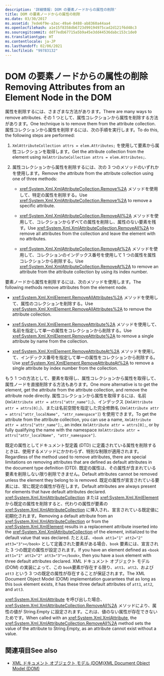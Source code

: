 ```yaml
---
description: '詳細情報: DOM の要素ノードからの属性の削除'
title: DOM の要素ノードからの属性の削除
ms.date: 03/30/2017
ms.assetid: 7ede6f9e-a3ac-49a4-8488-ab8360a44aa4
ms.openlocfilehash: a1e15f8358db6723d99194975cad2d121f6d48c3
ms.sourcegitcommit: ddf7edb67715a5b9a45e3dd44536dabc153c1de0
ms.translationtype: HT
ms.contentlocale: ja-JP
ms.lasthandoff: 02/06/2021
ms.locfileid: "99783132"
---
```

# <a name="removing-attributes-from-an-element-node-in-the-dom"></a><span data-ttu-id="17e02-103">DOM の要素ノードからの属性の削除</span><span class="sxs-lookup"><span data-stu-id="17e02-103">Removing Attributes from an Element Node in the DOM</span></span>

<span data-ttu-id="17e02-104">属性を削除するには、さまざまな方法があります。</span><span class="sxs-lookup"><span data-stu-id="17e02-104">There are many ways to remove attributes.</span></span> <span data-ttu-id="17e02-105">その 1 つとして、属性コレクションから属性を削除する方法があります。</span><span class="sxs-lookup"><span data-stu-id="17e02-105">One technique is to remove them from the attribute collection.</span></span> <span data-ttu-id="17e02-106">属性コレクションから属性を削除するには、次の手順を実行します。</span><span class="sxs-lookup"><span data-stu-id="17e02-106">To do this, the following steps are performed:</span></span>  
  
1. <span data-ttu-id="17e02-107">`XmlAttributeCollection attrs = elem.Attributes;` を使用して要素から属性コレクションを取得します。</span><span class="sxs-lookup"><span data-stu-id="17e02-107">Get the attribute collection from the element using `XmlAttributeCollection attrs = elem.Attributes;`.</span></span>  
  
2. <span data-ttu-id="17e02-108">属性コレクションから属性を削除するには、次の 3 つのメソッドのいずれかを使用します。</span><span class="sxs-lookup"><span data-stu-id="17e02-108">Remove the attribute from the attribute collection using one of three methods:</span></span>  
  
    - <span data-ttu-id="17e02-109"><xref:System.Xml.XmlAttributeCollection.Remove%2A> メソッドを使用して、特定の属性を削除する。</span><span class="sxs-lookup"><span data-stu-id="17e02-109">Use <xref:System.Xml.XmlAttributeCollection.Remove%2A> to remove a specific attribute.</span></span>  
  
    - <span data-ttu-id="17e02-110"><xref:System.Xml.XmlAttributeCollection.RemoveAll%2A> メソッドを使用して、コレクションからずべての属性を削除し、属性のない要素を残す。</span><span class="sxs-lookup"><span data-stu-id="17e02-110">Use <xref:System.Xml.XmlAttributeCollection.RemoveAll%2A> to remove all attributes from the collection and leave the element with no attributes.</span></span>  
  
    - <span data-ttu-id="17e02-111"><xref:System.Xml.XmlAttributeCollection.RemoveAt%2A> メソッドを使用して、コレクションのインデックス番号を使用して 1 つの属性を属性コレクションから削除する。</span><span class="sxs-lookup"><span data-stu-id="17e02-111">Use <xref:System.Xml.XmlAttributeCollection.RemoveAt%2A> to remove an attribute from the attribute collection by using its index number.</span></span>  
  
 <span data-ttu-id="17e02-112">要素ノードから属性を削除するには、次のメソッドを使用します。</span><span class="sxs-lookup"><span data-stu-id="17e02-112">The following methods remove attributes from the element node.</span></span>  
  
- <span data-ttu-id="17e02-113"><xref:System.Xml.XmlElement.RemoveAllAttributes%2A> メソッドを使用して、属性のコレクションを削除する。</span><span class="sxs-lookup"><span data-stu-id="17e02-113">Use <xref:System.Xml.XmlElement.RemoveAllAttributes%2A> to remove the attribute collection.</span></span>  
  
- <span data-ttu-id="17e02-114"><xref:System.Xml.XmlElement.RemoveAttribute%2A> メソッドを使用して、名前を指定して単一の属性をコレクションから削除する。</span><span class="sxs-lookup"><span data-stu-id="17e02-114">Use <xref:System.Xml.XmlElement.RemoveAttribute%2A> to remove a single attribute by name from the collection.</span></span>  
  
- <span data-ttu-id="17e02-115"><xref:System.Xml.XmlElement.RemoveAttributeAt%2A> メソッドを使用して、インデックス番号を指定して単一の属性をコレクションから削除する。</span><span class="sxs-lookup"><span data-stu-id="17e02-115">Use <xref:System.Xml.XmlElement.RemoveAttributeAt%2A> to remove a single attribute by index number from the collection.</span></span>  
  
 <span data-ttu-id="17e02-116">もう 1 つの方法として、要素を取得し、属性コレクションから属性を取得して、属性ノードを直接削除する方法もあります。</span><span class="sxs-lookup"><span data-stu-id="17e02-116">One more alternative is to get the element, get the attribute from the attribute collection, and remove the attribute node directly.</span></span> <span data-ttu-id="17e02-117">属性コレクションから属性を取得するには、名前 (`XmlAttribute attr = attrs["attr_name"];`)、インデックス (`XmlAttribute attr = attrs[0];`)、または名前空間を指定した完全修飾名 (`XmlAttribute attr = attrs["attr_localName", "attr_namespace"]`) を使用できます。</span><span class="sxs-lookup"><span data-stu-id="17e02-117">To get the attribute from the attribute collection, you can use a name, `XmlAttribute attr = attrs["attr_name"];`, an index `XmlAttribute attr = attrs[0];`, or by fully qualifying the name with the namespace `XmlAttribute attr = attrs["attr_localName", "attr_namespace"]`.</span></span>  
  
 <span data-ttu-id="17e02-118">既定の属性としてドキュメント型定義 (DTD) に定義されている属性を削除するときは、使用するメソッドにかかわらず、特別な制限が適用されます。</span><span class="sxs-lookup"><span data-stu-id="17e02-118">Regardless of the method used to remove attributes, there are special limitations on removing attributes that are defined as default attributes in the document type definition (DTD).</span></span> <span data-ttu-id="17e02-119">既定の属性は、その属性が含まれている要素を削除しない限り削除できません。</span><span class="sxs-lookup"><span data-stu-id="17e02-119">Default attributes cannot be removed unless the element they belong to is removed.</span></span> <span data-ttu-id="17e02-120">既定の属性が宣言されている要素には、常に既定の属性が存在します。</span><span class="sxs-lookup"><span data-stu-id="17e02-120">Default attributes are always present for elements that have default attributes declared.</span></span> <span data-ttu-id="17e02-121"><xref:System.Xml.XmlAttributeCollection> または <xref:System.Xml.XmlElement> から既定の属性を削除すると、代わりの属性が要素の <xref:System.Xml.XmlAttributeCollection> に挿入され、宣言されている既定値に初期化されます。</span><span class="sxs-lookup"><span data-stu-id="17e02-121">Removing a default attribute from an <xref:System.Xml.XmlAttributeCollection> or from the <xref:System.Xml.XmlElement> results in a replacement attribute inserted into the <xref:System.Xml.XmlAttributeCollection> of the element, initialized to the default value that was declared.</span></span> <span data-ttu-id="17e02-122">たとえば、`<book att1="1" att2="2" att3="3"></book>` として定義された要素がある場合、`book` 要素には、宣言された 3 つの既定の属性が設定されます。</span><span class="sxs-lookup"><span data-stu-id="17e02-122">If you have an element defined as `<book att1="1" att2="2" att3="3"></book>`, then you have a `book` element with three default attributes declared.</span></span> <span data-ttu-id="17e02-123">XML ドキュメント オブジェクト モデル (DOM) の実装によって、この `book`要素が存在する限り、`att1`、`att2`、および `att3` という 3 つの既定の属性が存在することが保証されます。</span><span class="sxs-lookup"><span data-stu-id="17e02-123">The XML Document Object Model (DOM) implementation guarantees that as long as this `book` element exists, it has these three default attributes of `att1`, `att2`, and `att3`.</span></span>  
  
 <span data-ttu-id="17e02-124"><xref:System.Xml.XmlAttribute> を呼び出した場合、<xref:System.Xml.XmlAttributeCollection.RemoveAll%2A> メソッドにより、属性の値が String.Empty に設定されます。これは、値のない属性が存在できないためです。</span><span class="sxs-lookup"><span data-stu-id="17e02-124">When called with an <xref:System.Xml.XmlAttribute>, the <xref:System.Xml.XmlAttributeCollection.RemoveAll%2A> method sets the value of the attribute to String.Empty, as an attribute cannot exist without a value.</span></span>  
  
## <a name="see-also"></a><span data-ttu-id="17e02-125">関連項目</span><span class="sxs-lookup"><span data-stu-id="17e02-125">See also</span></span>

- [<span data-ttu-id="17e02-126">XML ドキュメント オブジェクト モデル (DOM)</span><span class="sxs-lookup"><span data-stu-id="17e02-126">XML Document Object Model (DOM)</span></span>](xml-document-object-model-dom.md)

